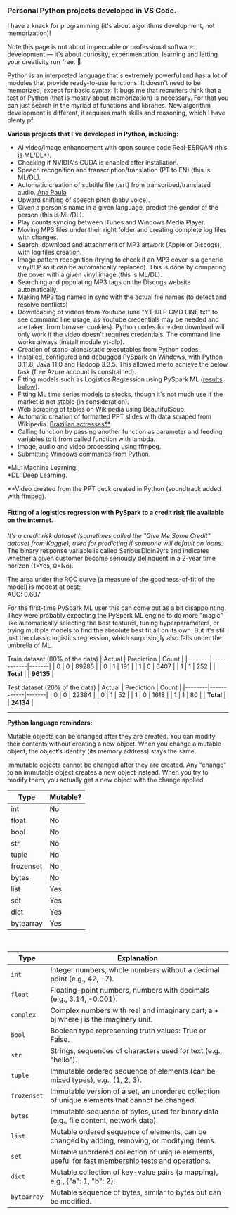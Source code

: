 ### Personal Python projects developed in VS Code. 

I have a knack for programming (it's about algorithms development, not memorization)!

Note this page is not about impeccable or professional software development — it's about curiosity, experimentation, learning and letting your creativity run free. 🐍

Python is an interpreted language that's extremely powerful and has a lot of modules that provide ready-to-use functions. It doesn't need to be memorized, except for basic syntax. It bugs me that recruiters think that a test of Python (that is mostly about memorization) is necessary. For that you can just search in the myriad of functions and libraries. Now algorithm development is different, it requires math skills and reasoning, which I have plenty pf.

**Various projects that I've developed in Python, including:**

- AI video/image enhancement with open source code Real-ESRGAN (this is ML/DL*).
- Checking if NVIDIA's CUDA is enabled after installation.
- Speech recognition and transcription/translation (PT to EN) (this is ML/DL).
- Automatic creation of subtitle file (.srt) from transcribed/translated audio. [Ana Paula](https://drive.google.com/file/d/1B6sfs_E2MWkTN-DnnCS2a-nTI4polJzJ/view?usp=sharing)
- Upward shifting of speech pitch (baby voice).
- Given a person's name in a given language, predict the gender of the person (this is ML/DL).
- Play counts syncing between iTunes and Windows Media Player.
- Moving MP3 files under their right folder and creating complete log files with changes.
- Search, download and attachment of MP3 artwork (Apple or Discogs), with log files creation.
- Image pattern recognition (trying to check if an MP3 cover is a generic vinyl/LP so it can be automatically replaced). This is done by comparing the cover with a given vinyl image (this is ML/DL).
- Searching and populating MP3 tags on the Discogs website automatically.
- Making MP3 tag names in sync with the actual file names (to detect and resolve conflicts)
- Downloading of videos from Youtube (use "YT-DLP CMD LINE.txt" to see command line usage, as Youtube credentials may be needed and are taken from browser cookies). Python codes for video download will only work if the video doesn't requires credentials. The command line works always (install module yt-dlp).
- Creation of stand-alone/static executables from Python codes.
- Installed, configured and debugged PySpark on Windows, with Python 3.11.8, Java 11.0 and Hadoop 3.3.5. This allowed me to achieve the below task (free Azure account is constrained).
- Fitting models such as Logistics Regression using PySpark ML ([results below](#fitting-of-a-logistics-regression-with-pyspark-to-a-credit-risk-file-available-on-the-internet)). 
- Fitting ML time series models to stocks, though it's not much use if the market is not stable (in consideration).
- Web scraping of tables on Wikipedia using BeautifulSoup.
- Automatic creation of formatted PPT slides with data scraped from Wikipedia. [Brazilian actresses**](https://drive.google.com/file/d/1l_Zxaq1p-71HO2b6AdjMkAQa74wRyHxH/view?usp=sharing)
- Calling function by passing another function as parameter and feeding variables to it from called function with lambda.
- Image, audio and video processing using ffmpeg.
- Submitting Windows commands from Python.


*ML: Machine Learning.<br>
*DL: Deep Learning.

**Video created from the PPT deck created in Python (soundtrack added with ffmpeg).

#### Fitting of a logistics regression with PySpark to a credit risk file available on the internet.<br>
*It's a credit risk dataset (sometimes called the "Give Me Some Credit" dataset from Kaggle), used for predicting if someone will default on loans.*<br>
The binary response variable is called SeriousDlqin2yrs and indicates whether a given customer became seriously delinquent in a 2-year time horizon (1=Yes, 0=No).

The area under the ROC curve (a measure of the goodness-of-fit of the model) is modest at best:<br>
AUC: 0.687

For the first-time PySpark ML user this can come out as a bit disappointing. They were probably expecting the PySpark ML engine to do more "magic" like automatically selecting the best features, tuning hyperparameters, or trying multiple models to find the absolute best fit all on its own. But it's still just the classic logistics regression, which surprisingly also falls under the umbrella of ML.

Train dataset (80% of the data)
| Actual | Prediction | Count |
|--------|------------|-------|
| 0      | 0          | 89285 |
| 0      | 1          |   191 |
| 1      | 0          |  6407 |
| 1      | 1          |   252 |
| **Total** |            | **96135** |



Test dataset (20% of the data)
| Actual | Prediction | Count |
|--------|------------|-------|
| 0      | 0          | 22384 |
| 0      | 1          |    52 |
| 1      | 0          |  1618 |
| 1      | 1          |    80 |
| **Total** |            | **24134** |


---

**Python language reminders:**

Mutable objects can be changed after they are created. You can modify their contents without creating a new object. When you change a mutable object, the object’s identity (its memory 
address) stays the same.

Immutable objects cannot be changed after they are created. Any "change" to an immutable object creates a new object instead. When you try to modify them, you actually get a new object with the change applied.<br>

| Type      | Mutable? |
| --------- | -------- |
| int       | No       |
| float     | No       |
| bool      | No       |
| str       | No       |
| tuple     | No       |
| frozenset | No       |
| bytes     | No       |
| list      | Yes      |
| set       | Yes      |
| dict      | Yes      |
| bytearray | Yes      |

<br>

| **Type**    | **Explanation**                                                                                          |
| ----------- | -------------------------------------------------------------------------------------------------------- |
| `int`       | Integer numbers, whole numbers without a decimal point (e.g., 42, -7).                                   |
| `float`     | Floating-point numbers, numbers with decimals (e.g., 3.14, -0.001).                                      |
| `complex`   | Complex numbers with real and imaginary part; a + bj where j is the imaginary unit. |
| `bool`      | Boolean type representing truth values: True or False.                                               |
| `str`       | Strings, sequences of characters used for text (e.g., "hello").                                        |
| `tuple`     | Immutable ordered sequence of elements (can be mixed types), e.g., (1, 2, 3).                          |
| `frozenset` | Immutable version of a set, an unordered collection of unique elements that cannot be changed.           |
| `bytes`     | Immutable sequence of bytes, used for binary data (e.g., file content, network data).                    |
| `list`      | Mutable ordered sequence of elements, can be changed by adding, removing, or modifying items.            |
| `set`       | Mutable unordered collection of unique elements, useful for fast membership tests and operations.        |
| `dict`      | Mutable collection of key-value pairs (a mapping), e.g., {"a": 1, "b": 2}.                             |
| `bytearray` | Mutable sequence of bytes, similar to bytes but can be modified.                                       |

